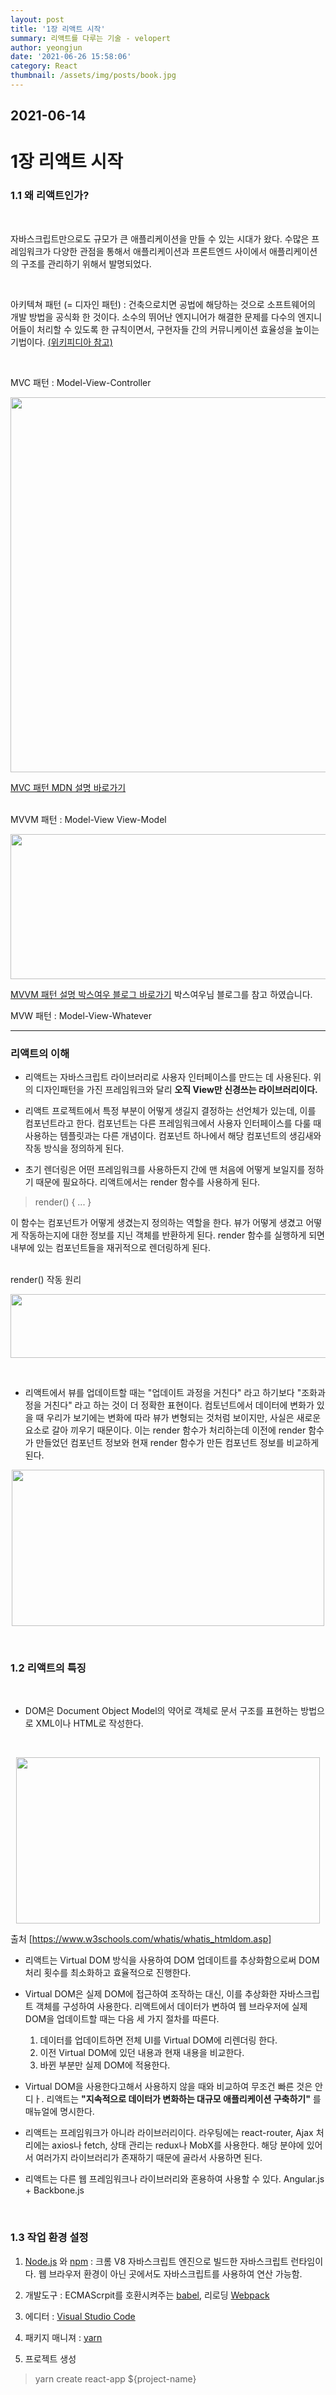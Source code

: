 ```yaml
---
layout: post
title: '1장 리액트 시작'
summary: 리액트를 다루는 기술 - velopert
author: yeongjun
date: '2021-06-26 15:58:06'
category: React
thumbnail: /assets/img/posts/book.jpg
---
```


## 2021-06-14

# 1장 리액트 시작

### 1.1 왜 리액트인가?

<br>

자바스크립트만으로도 규모가 큰 애플리케이션을 만들 수 있는 시대가 왔다. 수많은 프레임워크가 다양한 관점을 통해서 애플리케이션과 프론트엔드 사이에서 애플리케이션의 구조를 관리하기 위해서 발명되었다.

<br>

아키텍쳐 패턴 (= 디자인 패턴) : 건축으로치면 공법에 해당하는 것으로 소프트웨어의 개발 방법을 공식화 한 것이다. 소수의 뛰어난 엔지니어가 해결한 문제를 다수의 엔지니어들이 처리할 수 있도록 한 규칙이면서, 구현자들 간의 커뮤니케이션 효율성을 높이는 기법이다. [(위키피디아 참고)](https://ko.wikipedia.org/wiki/%EB%94%94%EC%9E%90%EC%9D%B8_%ED%8C%A8%ED%84%B4)

<br>

MVC 패턴 : Model-View-Controller
<br>

<p align="center">

<img src="https://github.com/dudwns9331/ReactStudy/blob/master/images/model-view-controller-light-blue.png" width="800px" height="600px">

</p>

[MVC 패턴 MDN 설명 바로가기](https://developer.mozilla.org/ko/docs/Glossary/MVC)

<br>
MVVM 패턴 : Model-View View-Model
<br>

<p align="center">

<img src="https://github.com/dudwns9331/ReactStudy/blob/master/images/MVVM.png" width="771px" height="232px">

</p>

[MVVM 패턴 설명 박스여우 블로그 바로가기](https://boxfoxs.tistory.com/394) 박스여우님 블로그를 참고 하였습니다.

MVW 패턴 : Model-View-Whatever

---

### 리액트의 이해

- 리액트는 자바스크립트 라이브러리로 사용자 인터페이스를 만드는 데 사용된다. 위의 디자인패턴을 가진 프레임워크와 달리 **오직 View만 신경쓰는 라이브러리이다.**
  <br>

- 리액트 프로젝트에서 특정 부분이 어떻게 생길지 결정하는 선언체가 있는데, 이를 컴포넌트라고 한다. 컴포넌트는 다른 프레임워크에서 사용자 인터페이스를 다룰 때 사용하는 템플릿과는 다른 개념이다. 컴포넌트 하나에서 해당 컴포넌트의 생김새와 작동 방식을 정의하게 된다.
  <br>

- 초기 렌더링은 어떤 프레임워크를 사용하든지 간에 맨 처음에 어떻게 보일지를 정하기 때문에 필요하다. 리액트에서는 render 함수를 사용하게 된다.

> render() { ... }

이 함수는 컴포넌트가 어떻게 생겼는지 정의하는 역할을 한다. 뷰가 어떻게 생겼고 어떻게 작동하는지에 대한 정보를 지닌 객체를 반환하게 된다. render 함수를 실행하게 되면 내부에 있는 컴포넌트들을 재귀적으로 렌더링하게 된다.

<br>
render() 작동 원리
<p align="center">

<img src="https://github.com/dudwns9331/ReactStudy/blob/master/images/init-rendering.png" width="590px" height="102px">

</p>

<br>

- 리액트에서 뷰를 업데이트할 때는 "업데이트 과정을 거친다" 라고 하기보다 "조화과정을 거친다" 라고 하는 것이 더 정확한 표현이다. 컴토넌트에서 데이터에 변화가 있을 때 우리가 보기에는 변화에 따라 뷰가 변형되는 것처럼 보이지만, 사실은 새로운 요소로 갈아 끼우기 때문이다. 이는 render 함수가 처리하는데 이전에 render 함수가 만들었던 컴포넌트 정보와 현재 render 함수가 만든 컴포넌트 정보를 비교하게 된다.

<p align="center">

<img src="https://github.com/dudwns9331/ReactStudy/blob/master/images/DOM.jpg" width="500px" height="250px">

</p>

<br>

### 1.2 리액트의 특징

<br>

- DOM은 Document Object Model의 약어로 객체로 문서 구조를 표현하는 방법으로 XML이나 HTML로 작성한다.

<br>

<p align="center">

<img src="https://github.com/dudwns9331/ReactStudy/blob/master/images/html-dom-tree.gif" width="486px" height="266px">

</p>

출처 [https://www.w3schools.com/whatis/whatis_htmldom.asp]

- 리액트는 Virtual DOM 방식을 사용하여 DOM 업데이트를 추상화함으로써 DOM 처리 횟수를 최소화하고 효율적으로 진행한다.

- Virtual DOM은 실제 DOM에 접근하여 조작하는 대신, 이를 추상화한 자바스크립트 객체를 구성하여 사용한다. 리액트에서 데이터가 변하여 웹 브라우저에 실제 DOM을 업데이트할 때는 다음 세 가지 절차를 따른다.

  1. 데이터를 업데이트하면 전체 UI를 Virtual DOM에 리렌더링 한다.
  2. 이전 Virtual DOM에 있던 내용과 현재 내용을 비교한다.
  3. 바뀐 부분만 실제 DOM에 적용한다.

- Virtual DOM을 사용한다고해서 사용하지 않을 때와 비교하여 무조건 빠른 것은 안디ㅏ. 리액트는 **"지속적으로 데이터가 변화하는 대규모 애플리케이션 구축하기"** 를 매뉴얼에 명시한다.

- 리액트는 프레임워크가 아니라 라이브러리이다. 라우팅에는 react-router, Ajax 처리에는 axios나 fetch, 상태 관리는 redux나 MobX를 사용한다. 해당 분야에 있어서 여러가지 라이브러리가 존재하기 때문에 골라서 사용하면 된다.

- 리액트는 다른 웹 프레임워크나 라이브러리와 혼용하여 사용할 수 있다. Angular.js + Backbone.js

<br>

### 1.3 작업 환경 설정

1. [Node.js](https://nodejs.org/ko/) 와 [npm](https://www.npmjs.com/) : 크롬 V8 자바스크립트 엔진으로 빌드한 자바스크립트 런타임이다. 웹 브라우저 환경이 아닌 곳에서도 자바스크립트를 사용하여 연산 가능함.

2. 개발도구 : ECMAScrpit를 호환시켜주는 [babel](https://babeljs.io/), 리로딩 [Webpack](https://webpack.js.org/)

3. 에디터 : [Visual Studio Code](https://code.visualstudio.com/)

4. 패키지 매니져 : [yarn](https://yarnpkg.com/)

5. 프로젝트 생성

> yarn create react-app ${project-name}
